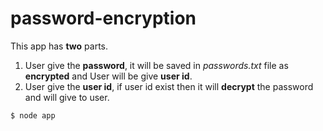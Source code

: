 # password-encryption

This app has **two** parts.

1. User give the **password**, it will be saved in *passwords.txt* file as **encrypted** and User will be give **user id**.
2. User give the **user id**, if user id exist then it will **decrypt** the password and will give to user.

```
$ node app
```
